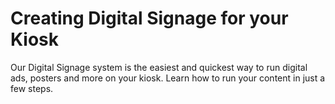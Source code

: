 [_metadata_:title]:- 'Setup a Kiosk'
[_metadata_:description]:- "Our Digital Signage system is the easiest and quickest way to run digital ads, posters and more on your kiosk. Learn how to run your content in just a few steps."
[_metadata_:author]:- "Dawar Rashid"
[_metadata_:tags]:- "kiosk setup,new kiosk,kiosks,hardware"
[_metadata_:date]:- "October 9 2022"


# Creating Digital Signage for your Kiosk
Our Digital Signage system is the easiest and quickest way to run digital ads, posters and more on your kiosk. Learn how to run your content in just a few steps.
